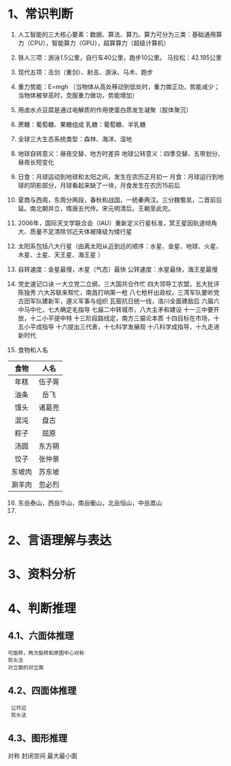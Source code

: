 # 1、常识判断

1. 人工智能的三大核心要素：数据、算法、算力。算力可分为三类：基础通用算力（CPU），智能算力（GPU），超算算力（超级计算机）
2. 铁人三项：游泳1.5公里，自行车40公里，跑步10公里。 马拉松：42.195公里
3. 现代五项：击剑（重剑）、射击、游泳、马术、跑步
4. 重力势能：E=mgh （当物体从高处移动到低处时，重力做正功，势能减少；当物体被举高时，克服重力做功，势能增加）
5. 用卤水点豆腐是通过电解质的作用使蛋白质发生凝聚（胶体聚沉）
6. 蔗糖：葡萄糖、果糖组成    乳糖：葡萄糖、半乳糖
7. 全球三大生态系统类型：森林、海洋、湿地
8. 地球自转意义：昼夜交替、地方时差异   地球公转意义：四季交替、五带划分、昼夜长短变化
9. 日食：月球运动到地球和太阳之间，发生在农历正月初一   月食：月球运行到地球的阴影部分，月球看起来缺了一块，月食发生在农历15前后
10. 夏商与西周，东周分两段，春秋和战国，一统秦两汉。三分魏蜀吴，二晋前后延。南北朝并立，隋唐五代传。宋元明清后，王朝至此完。
11. 2006年，国际天文学联合会（IAU）重新定义行星标准，冥王星因轨道倾角大、质量不足清除邻近天体被降级为矮行星
12. 太阳系包括八大行星（由离太阳从近到远的顺序：水星、金星、地球、火星、木星、土星、天王星、海王星 ）
13. 自转速度：金星最慢，木星（气态）最快    公转速度：水星最快，海王星最慢
14. 党史速记口诀
		一大立党二立纲，三大国共合作忙
		四大领导工农盟，五大批评陈独秀
		六大苏联来帮忙，南昌打响第一枪
		八七枪杆出政权，三湾军队要听党
		古田军队建新军，遵义军事与组织
		瓦窑抗日统一线，洛川全面建敌后
		六届六中马中化，七大确定毛指导
		七届二中转城市，八大主矛和建设
		十一三中要开放，十二小平提中特
		十三阶段路线定，南方三猫论本质
		十四目标在市场，十五小平成指导
		十六提出三代表，十七科学发展观
		十八科学成指导，十九走进新时代

15. 食物和人名

| 食物  | 人名  |
| :-: | :-: |
| 年糕  | 伍子胥 |
| 油条  | 岳飞  |
| 馒头  | 诸葛亮 |
| 混沌  | 盘古  |
| 粽子  | 屈原  |
| 汤圆  | 东方朔 |
| 饺子  | 张仲景 |
| 东坡肉 | 苏东坡 |
| 涮羊肉 | 忽必烈 |

16.  东岳泰山，西岳华山，南岳衡山，北岳恒山，中岳嵩山
17. 
# 2、言语理解与表达


# 3、资料分析


# 4、判断推理
## 4.1、六面体推理
	可旋转，两次旋转和原图中心对称
	剪头法
	对立面的对立面
## 4.2、四面体推理
	 公共边
	 剪头法
## 4.3、图形推理
对称
封闭空间
最大最小面

